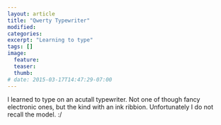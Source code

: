 ```yaml
---
layout: article
title: "Qwerty Typewriter"
modified:
categories:
excerpt: "Learning to type"
tags: []
image:
  feature:
  teaser:
  thumb:
# date: 2015-03-17T14:47:29-07:00
---
```

I learned to type on an acutall typewriter. Not one of though fancy
electronic ones, but the kind with an ink ribbion. Unfortunately I do not
recall the model. :/
